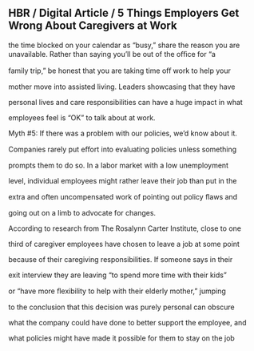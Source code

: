 ## HBR / Digital Article / 5 Things Employers Get Wrong About Caregivers at Work

the time blocked on your calendar as “busy,” share the reason you are unavailable. Rather than saying you’ll be out of the oﬃce for “a

family trip,” be honest that you are taking time oﬀ work to help your

mother move into assisted living. Leaders showcasing that they have

personal lives and care responsibilities can have a huge impact in what

employees feel is “OK” to talk about at work.

Myth #5: If there was a problem with our policies, we’d know about it.

Companies rarely put eﬀort into evaluating policies unless something

prompts them to do so. In a labor market with a low unemployment

level, individual employees might rather leave their job than put in the

extra and often uncompensated work of pointing out policy ﬂaws and

going out on a limb to advocate for changes.

According to research from The Rosalynn Carter Institute, close to one

third of caregiver employees have chosen to leave a job at some point

because of their caregiving responsibilities. If someone says in their

exit interview they are leaving “to spend more time with their kids”

or “have more ﬂexibility to help with their elderly mother,” jumping

to the conclusion that this decision was purely personal can obscure

what the company could have done to better support the employee, and

what policies might have made it possible for them to stay on the job